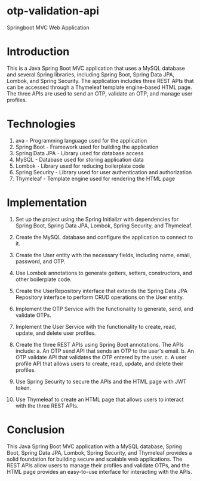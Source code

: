 # otp-validation-api
Springboot MVC Web Application

# Introduction
This is a Java Spring Boot MVC application that uses a MySQL database and several Spring libraries, 
including Spring Boot, Spring Data JPA, Lombok, and Spring Security. The application includes 
three REST APIs that can be accessed through a Thymeleaf template engine-based HTML page. 
The three APIs are used to send an OTP, validate an OTP, and manage user profiles.

# Technologies
1. ava - Programming language used for the application
2. Spring Boot - Framework used for building the application
3. Spring Data JPA - Library used for database access
4. MySQL - Database used for storing application data
5. Lombok - Library used for reducing boilerplate code
6. Spring Security - Library used for user authentication and authorization
7. Thymeleaf - Template engine used for rendering the HTML page

# Implementation

1. Set up the project using the Spring Initializr with dependencies for Spring Boot, Spring Data JPA, Lombok, Spring Security, and Thymeleaf.

2. Create the MySQL database and configure the application to connect to it.

3. Create the User entity with the necessary fields, including name, email, password, and OTP.

4. Use Lombok annotations to generate getters, setters, constructors, and other boilerplate code.

5. Create the UserRepository interface that extends the Spring Data JPA Repository interface to perform CRUD operations on the User entity.

6. Implement the OTP Service with the functionality to generate, send, and validate OTPs.

7. Implement the User Service with the functionality to create, read, update, and delete user profiles.

8. Create the three REST APIs using Spring Boot annotations. The APIs include:
  a. An OTP send API that sends an OTP to the user's email.
  b. An OTP validate API that validates the OTP entered by the user.
  c. A user profile API that allows users to create, read, update, and delete their profiles.

9. Use Spring Security to secure the APIs and the HTML page with JWT token.

10. Use Thymeleaf to create an HTML page that allows users to interact with the three REST APIs.

# Conclusion
This Java Spring Boot MVC application with a MySQL database, Spring Boot, Spring Data JPA, Lombok, Spring Security, 
and Thymeleaf provides a solid foundation for building secure and scalable web applications. The REST APIs allow users 
to manage their profiles and validate OTPs, and the HTML page provides an easy-to-use interface for interacting with the APIs.

